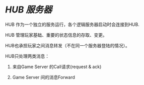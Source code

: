 *HUB 服务器*
========================================================
HUB 作为一个独立的服务运行，各个逻辑服务器启动时会连接到HUB.

HUB 管理玩家基础、重要的状态信息的存取、变更。

HUB也承担玩家之间消息转发（不在同一个服务器登陆的情况）。

HUB只处理两类消息：

1. 来自Game Server 的Call请求(request & ack)

2. Game Server 间的消息Forward



